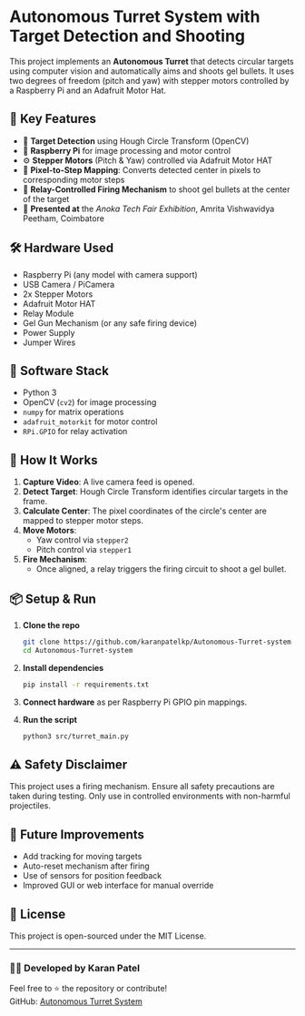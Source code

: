 
# Autonomous Turret System with Target Detection and Shooting

This project implements an **Autonomous Turret** that detects circular targets using computer vision and automatically aims and shoots gel bullets. It uses two degrees of freedom (pitch and yaw) with stepper motors controlled by a Raspberry Pi and an Adafruit Motor Hat.

## 🔧 Key Features

- 🎯 **Target Detection** using Hough Circle Transform (OpenCV)
- 🧠 **Raspberry Pi** for image processing and motor control
- ⚙️ **Stepper Motors** (Pitch & Yaw) controlled via Adafruit Motor HAT
- 🔁 **Pixel-to-Step Mapping**: Converts detected center in pixels to corresponding motor steps
- 🔫 **Relay-Controlled Firing Mechanism** to shoot gel bullets at the center of the target
- 🧪 **Presented at** the *Anoka Tech Fair Exhibition*, Amrita Vishwavidya Peetham, Coimbatore

## 🛠️ Hardware Used

- Raspberry Pi (any model with camera support)
- USB Camera / PiCamera
- 2x Stepper Motors
- Adafruit Motor HAT
- Relay Module
- Gel Gun Mechanism (or any safe firing device)
- Power Supply
- Jumper Wires

## 🧠 Software Stack

- Python 3
- OpenCV (`cv2`) for image processing
- `numpy` for matrix operations
- `adafruit_motorkit` for motor control
- `RPi.GPIO` for relay activation

## 🚀 How It Works

1. **Capture Video**: A live camera feed is opened.
2. **Detect Target**: Hough Circle Transform identifies circular targets in the frame.
3. **Calculate Center**: The pixel coordinates of the circle's center are mapped to stepper motor steps.
4. **Move Motors**:
   - Yaw control via `stepper2`
   - Pitch control via `stepper1`
5. **Fire Mechanism**:
   - Once aligned, a relay triggers the firing circuit to shoot a gel bullet.

## 📦 Setup & Run

1. **Clone the repo**
   ```bash
   git clone https://github.com/karanpatelkp/Autonomous-Turret-system
   cd Autonomous-Turret-system
   ```

2. **Install dependencies**
   ```bash
   pip install -r requirements.txt
   ```

3. **Connect hardware** as per Raspberry Pi GPIO pin mappings.

4. **Run the script**
   ```bash
   python3 src/turret_main.py
   ```

## ⚠️ Safety Disclaimer

This project uses a firing mechanism. Ensure all safety precautions are taken during testing. Only use in controlled environments with non-harmful projectiles.

## 🧪 Future Improvements

- Add tracking for moving targets
- Auto-reset mechanism after firing
- Use of sensors for position feedback
- Improved GUI or web interface for manual override

## 📄 License

This project is open-sourced under the MIT License.

---

### 👨‍💻 Developed by Karan Patel  
Feel free to ⭐ the repository or contribute!  
GitHub: [Autonomous Turret System](https://github.com/karanpatelkp/Autonomous-Turret-system)
